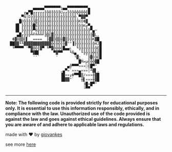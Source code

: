                 ▄▄▄▄▄▀▀▀▀▀▀▀¼▄▄▀▀▀▀▀▀▀▀▀▄
            ╓▄▀█╓╓╓╓╓╠╠╬╠╠╠╠Ü╓╓╠╠╠╬╬╬╬╬╣█
          ,▀Ñ|D╠╠╠╠╠╠╠╠╬╠╠╠╠╠╠╠╠╠╠╬,▀▓▓▀
         _█@╠╠╠╠╠▒╠╠╠╠╠╬╠╠╠╠╠╠╠╠╠╠╠╠KÖΦ▓_
        ▐█ ╠╠╠╠╠█Ñ╠╠╠╠╠╬╠╠╠╠╠╠╠╠╠╠╠╠╠╠K╦▀▄
        ▐█ ╠╠╠╠╠▀Ñ╠╠╠╠╠╬╠╠╠╠╠╠╠╠╠╠╠╠╠╠╠╠╠▀▄─
         ▄█╓╠╠╠╩╝╩╩╩╝╠▒╣▓╠╠╠╠╠╠╠╠╠╠╠╠╠╠╠╠╠▓L,
      _Φ▓╬▒▒╣▌__====__╟▓▓╠▒▒╫▓▒╠╠╠╠╠╠╠╠╠╠╠K▓█_
      ██▓▓╙╙▓▓▓▓▓▓▓▓▓▓▓▓╬╣╬╣╣╬▓""▐╠╠╠╠╠╠╠╠╠HJ█
       ╙▀▀▀▀ '▀▓╬╣╣▓▀ ╙▀▓╬╬╬╣█▄▄┐  ╙╠╠╠╠╠╠╠╠╣█
               ▀▓█▌      ▀▓▀▀   ╙Ñ▄_ ╙╠╠╠╠╬╣╣█
                ''`       '       └▓;_ `╠▓╬╠╣█
                                    █M=µ╣╬╬▓█
                               ▄╬▀▀▀»»»░╣█▀"
                            ,▄▀»`»»»▄»»»│╨▓▌,
                            ▐█»»╓Φ▀▀█▒/»»»╫▓█
                            ▐█▓▓"`   ╫▌»»»╫▓█
                                      ╞█»█▀"
                                      └▀▀

---

**Note: The following code is provided strictly for educational purposes only. It is essential to use this information responsibly, ethically, and in compliance with the law. Unauthorized use of the code provided is against the law and goes against ethical guidelines. Always ensure that you are aware of and adhere to applicable laws and regulations.**

made with ❤ by [giovankes](https://github.com/giovankes)

see more [here](https://bunny.giotje.dev)
